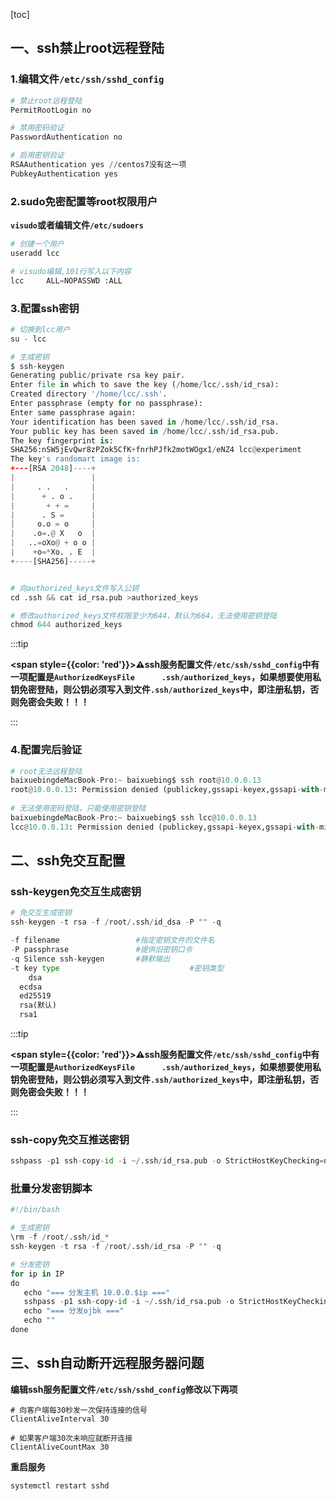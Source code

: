 [toc]



## 一、ssh禁止root远程登陆

### 1.编辑文件``/etc/ssh/sshd_config``

```python
# 禁止root远程登陆
PermitRootLogin no

# 禁用密码验证
PasswordAuthentication no

# 启用密钥验证
RSAAuthentication yes //centos7没有这一项
PubkeyAuthentication yes
```



### 2.sudo免密配置等root权限用户

**``visudo``或者编辑文件``/etc/sudoers``**

```python
# 创建一个用户
useradd lcc

# visudo编辑,101行写入以下内容
lcc     ALL=NOPASSWD :ALL

```



### 3.配置ssh密钥

```python
# 切换到lcc用户
su - lcc

# 生成密钥
$ ssh-keygen 
Generating public/private rsa key pair.
Enter file in which to save the key (/home/lcc/.ssh/id_rsa): 
Created directory '/home/lcc/.ssh'.
Enter passphrase (empty for no passphrase): 
Enter same passphrase again: 
Your identification has been saved in /home/lcc/.ssh/id_rsa.
Your public key has been saved in /home/lcc/.ssh/id_rsa.pub.
The key fingerprint is:
SHA256:nSW5jEvQwr8zPZok5CfK+fnrhPJfk2motWOgx1/eNZ4 lcc@experiment
The key's randomart image is:
+---[RSA 2048]----+
|                 |
|     . .   .     |
|      + . o .    |
|       + + =     |
|      . S =      |
|     o.o = o     |
|    .o=.@ X   o  |
|   ..=oXo@ + o o |
|    +o=*Xo. . E  |
+----[SHA256]-----+


# 向authorized_keys文件写入公钥
cd .ssh && cat id_rsa.pub >authorized_keys

# 修改authorized_keys文件权限至少为644，默认为664，无法使用密钥登陆
chmod 644 authorized_keys
```



:::tip

**<span style={{color: 'red'}}>⚠️ssh服务配置文件`/etc/ssh/sshd_config`中有一项配置是`AuthorizedKeysFile      .ssh/authorized_keys`，如果想要使用私钥免密登陆，则公钥必须写入到文件`.ssh/authorized_keys`中，即注册私钥，否则免密会失败！！！</span>**

:::

### 4.配置完后验证

```python
# root无法远程登陆
baixuebingdeMacBook-Pro:~ baixuebing$ ssh root@10.0.0.13
root@10.0.0.13: Permission denied (publickey,gssapi-keyex,gssapi-with-mic).
  
# 无法使用密码登陆，只能使用密钥登陆
baixuebingdeMacBook-Pro:~ baixuebing$ ssh lcc@10.0.0.13
lcc@10.0.0.13: Permission denied (publickey,gssapi-keyex,gssapi-with-mic).
```





## 二、ssh免交互配置

### ssh-keygen免交互生成密钥

```python
# 免交互生成密钥
ssh-keygen -t rsa -f /root/.ssh/id_dsa -P "" -q

-f filename             	#指定密钥文件的文件名
-P passphrase           	#提供旧密钥口令
-q Silence ssh-keygen   	#静默输出
-t key type								#密钥类型
	dsa 
  ecdsa
  ed25519
  rsa(默认)
  rsa1
```



:::tip

**<span style={{color: 'red'}}>⚠️ssh服务配置文件`/etc/ssh/sshd_config`中有一项配置是`AuthorizedKeysFile      .ssh/authorized_keys`，如果想要使用私钥免密登陆，则公钥必须写入到文件`.ssh/authorized_keys`中，即注册私钥，否则免密会失败！！！</span>**

:::

### ssh-copy免交互推送密钥

```python
sshpass -p1 ssh-copy-id -i ~/.ssh/id_rsa.pub -o StrictHostKeyChecking=no root@IP
```



### 批量分发密钥脚本

```python
#!/bin/bash

# 生成密钥
\rm -f /root/.ssh/id_*
ssh-keygen -t rsa -f /root/.ssh/id_rsa -P "" -q

# 分发密钥
for ip in IP
do
   echo "=== 分发主机 10.0.0.$ip ==="
   sshpass -p1 ssh-copy-id -i ~/.ssh/id_rsa.pub -o StrictHostKeyChecking=no root@10.0.0.$ip
   echo "=== 分发ojbk ==="
   echo ""
done
```





## 三、ssh自动断开远程服务器问题

**编辑ssh服务配置文件`/etc/ssh/sshd_config`修改以下两项**

```shell
# 向客户端每30秒发一次保持连接的信号
ClientAliveInterval 30

# 如果客户端30次未响应就断开连接
ClientAliveCountMax 30
```



**重启服务**

```shell
systemctl restart sshd
```



